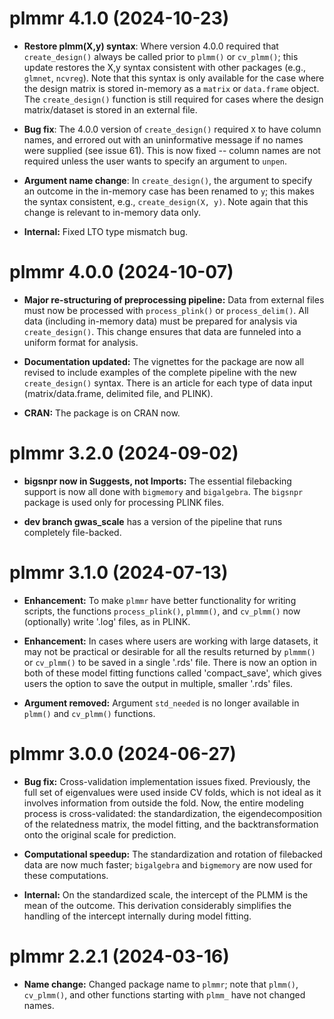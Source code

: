 # plmmr 4.1.0 (2024-10-23)

- **Restore plmm(X,y) syntax**: Where version 4.0.0 required that `create_design()` always be called prior to `plmm()` or `cv_plmm()`; this update restores the X,y syntax consistent with other packages (e.g., `glmnet`, `ncvreg`). Note that this syntax is only available for the case where the design matrix is stored in-memory as a `matrix` or `data.frame` object. The `create_design()` function is still required for cases where the design matrix/dataset is stored in an external file. 

- **Bug fix**: The 4.0.0 version of `create_design()` required `X` to have column names, and errored out with an uninformative message if no names were supplied (see issue 61). This is now fixed -- column names are not required unless the user wants to specify an argument to `unpen`. 

- **Argument name change**: In `create_design()`, the argument to specify an outcome in the in-memory case has been renamed to `y`; this makes the syntax consistent, e.g., `create_design(X, y)`. Note again that this change is relevant to in-memory data only. 

* **Internal:** Fixed LTO type mismatch bug.

# plmmr 4.0.0 (2024-10-07)

- **Major re-structuring of preprocessing pipeline:** Data from external files must now be processed with `process_plink()` or `process_delim()`. All data (including in-memory data) must be prepared for analysis via `create_design()`. This change ensures that data are funneled into a uniform format for analysis.

- **Documentation updated:** The vignettes for the package are now all revised to include examples of the complete pipeline with the new `create_design()` syntax. There is an article for each type of data input (matrix/data.frame, delimited file, and PLINK).

- **CRAN:** The package is on CRAN now.

# plmmr 3.2.0 (2024-09-02)

- **bigsnpr now in Suggests, not Imports:** The essential filebacking support is now all done with `bigmemory` and `bigalgebra`. The `bigsnpr` package is used only for processing PLINK files. 

- **dev branch gwas_scale** has a version of the pipeline that runs completely file-backed. 

# plmmr 3.1.0 (2024-07-13)

- **Enhancement:** To make `plmmr` have better functionality for writing scripts, the functions `process_plink()`, `plmmm()`, and `cv_plmm()` now (optionally) write '.log' files, as in PLINK.

- **Enhancement:** In cases where users are working with large datasets, it may not be practical or desirable for all the results returned by `plmmm()` or `cv_plmm()` to be saved in a single '.rds' file. There is now an option in both of these model fitting functions called 'compact_save', which gives users the option to save the output in multiple, smaller '.rds' files.

- **Argument removed:** Argument `std_needed` is no longer available in `plmm()` and `cv_plmm()` functions.

# plmmr 3.0.0 (2024-06-27)

- **Bug fix:** Cross-validation implementation issues fixed. Previously, the full set of eigenvalues were used inside CV folds, which is not ideal as it involves information from outside the fold. Now, the entire modeling process is cross-validated: the standardization, the eigendecomposition of the relatedness matrix, the model fitting, and the backtransformation onto the original scale for prediction.

- **Computational speedup:** The standardization and rotation of filebacked data are now much faster; `bigalgebra` and `bigmemory` are now used for these computations.

- **Internal:** On the standardized scale, the intercept of the PLMM is the mean of the outcome. This derivation considerably simplifies the handling of the intercept internally during model fitting.

# plmmr 2.2.1 (2024-03-16)

- **Name change:** Changed package name to `plmmr`; note that `plmm()`, `cv_plmm()`, and other functions starting with `plmm_` have not changed names.

